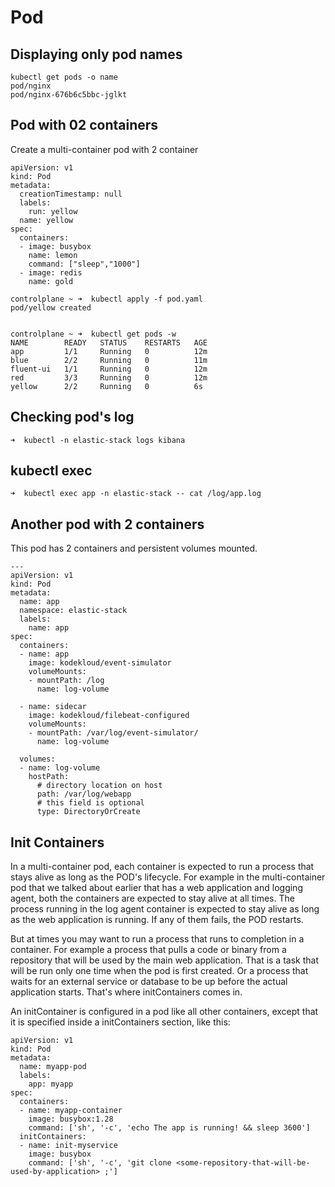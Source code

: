 # Pod 

## Displaying only pod names

```
kubectl get pods -o name
pod/nginx
pod/nginx-676b6c5bbc-jglkt
```

## Pod with 02 containers


Create a multi-container pod with 2 container


```
apiVersion: v1
kind: Pod
metadata:
  creationTimestamp: null
  labels:
    run: yellow
  name: yellow
spec:
  containers:
  - image: busybox
    name: lemon
    command: ["sleep","1000"]
  - image: redis
    name: gold
```


```
controlplane ~ ➜  kubectl apply -f pod.yaml 
pod/yellow created


controlplane ~ ➜  kubectl get pods -w
NAME        READY   STATUS    RESTARTS   AGE
app         1/1     Running   0          12m
blue        2/2     Running   0          11m
fluent-ui   1/1     Running   0          12m
red         3/3     Running   0          12m
yellow      2/2     Running   0          6s
```

## Checking pod's log

```
➜  kubectl -n elastic-stack logs kibana
```


## kubectl exec

```
➜  kubectl exec app -n elastic-stack -- cat /log/app.log
```

## Another pod with 2 containers

This pod has 2 containers and persistent volumes mounted.

```
---
apiVersion: v1
kind: Pod
metadata:
  name: app
  namespace: elastic-stack
  labels:
    name: app
spec:
  containers:
  - name: app
    image: kodekloud/event-simulator
    volumeMounts:
    - mountPath: /log
      name: log-volume

  - name: sidecar
    image: kodekloud/filebeat-configured
    volumeMounts:
    - mountPath: /var/log/event-simulator/
      name: log-volume

  volumes:
  - name: log-volume
    hostPath:
      # directory location on host
      path: /var/log/webapp
      # this field is optional
      type: DirectoryOrCreate
```



## Init Containers

In a multi-container pod, each container is expected to run a process that stays alive as long as the POD's lifecycle. For example in the multi-container pod that we talked about earlier that has a web application and logging agent, both the containers are expected to stay alive at all times. The process running in the log agent container is expected to stay alive as long as the web application is running. If any of them fails, the POD restarts.



But at times you may want to run a process that runs to completion in a container. For example a process that pulls a code or binary from a repository that will be used by the main web application. That is a task that will be run only one time when the pod is first created. Or a process that waits for an external service or database to be up before the actual application starts. That's where initContainers comes in.



An initContainer is configured in a pod like all other containers, except that it is specified inside a initContainers section, like this:


```
apiVersion: v1
kind: Pod
metadata:
  name: myapp-pod
  labels:
    app: myapp
spec:
  containers:
  - name: myapp-container
    image: busybox:1.28
    command: ['sh', '-c', 'echo The app is running! && sleep 3600']
  initContainers:
  - name: init-myservice
    image: busybox
    command: ['sh', '-c', 'git clone <some-repository-that-will-be-used-by-application> ;']
```

